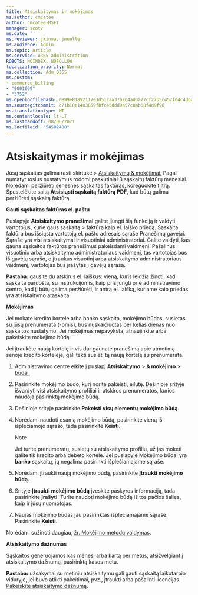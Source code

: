 ```yaml
---
title: Atsiskaitymas ir mokėjimas
ms.author: cmcatee
author: cmcatee-MSFT
manager: scotv
ms.date: ''
ms.reviewer: jkinma, jmueller
ms.audience: Admin
ms.topic: article
ms.service: o365-administration
ROBOTS: NOINDEX, NOFOLLOW
localization_priority: Normal
ms.collection: Adm_O365
ms.custom:
- commerce_billing
- "9001669"
- "3752"
ms.openlocfilehash: 0899e81892117e1d512aa37a264ad3a77cf27b5c457f04c4d6a8d56753300543
ms.sourcegitcommit: d71b18e1403859fbfc45ddd9a57c8ab68f4d9f96
ms.translationtype: MT
ms.contentlocale: lt-LT
ms.lasthandoff: 08/06/2021
ms.locfileid: "54502400"
---
```

# <a name="billing-and-payment"></a>Atsiskaitymas ir mokėjimas

Jūsų sąskaitas galima rasti skirtuke  >  [Atsiskaitymų & mokėjimai.](https://go.microsoft.com/fwlink/p/?linkid=848039)  Pagal numatytuosius nustatymus rodomi paskutiniai 3 sąskaitų faktūrų mėnesiai.  Norėdami peržiūrėti senesnes sąskaitas faktūras, koreguokite filtrą.  Spustelėkite saitą **Atsisiųsti sąskaitą faktūrą PDF,** kad būtų galima peržiūrėti sąskaitą faktūrą.

**Gauti sąskaitas faktūras el. paštu**

Puslapyje **Atsiskaitymo pranešimai** galite įjungti šią funkciją ir valdyti vartotojus, kurie gaus sąskaitą  >  [](https://go.microsoft.com/fwlink/p/?linkid=853212) faktūrą kaip el. laiško priedą.  Sąskaita faktūra bus išsiųsta vartotojų el. pašto adresais sąraše Pranešimų gavėjai. Sąraše yra visi atsiskaitymai ir visuotiniai administratoriai.  Galite valdyti, kas gauna sąskaitos faktūros pranešimus pakeisdami vaidmenį.  Pašalinus visuotinio arba atsiskaitymo administratoriaus vaidmenį, tas vartotojas bus iš gavėjų sąrašo, o įtraukus visuotinį arba atsiskaitymo administratoriaus vaidmenį, vartotojas bus įrašytas į gavėjų sąrašą.

**Pastaba:** gausite du atskirus el. laiškus: vieną, kuris leidžia žinoti, kad sąskaita paruošta, su instrukcijomis, kaip prisijungti prie administravimo centro, kad jį būtų galima peržiūrėti, ir antrą el. laišką, kuriame kaip priedas yra atsiskaitymo ataskaita.

**Mokėjimas**

Jei mokate kredito kortele arba banko sąskaita, mokėjimo būdas, susietas su jūsų prenumerata (-omis), bus nuskaičiuotas per kelias dienas nuo sąskaitos nustatymo. Jei mokėjimas nepavyksta, atnaujinkite arba pakeiskite mokėjimo būdą.

Jei įtraukėte naują kortelę ir vis dar gaunate pranešimą apie atmetimą senoje kredito kortelėje, gali tekti susieti tą naują kortelę su prenumerata.

1. Administravimo centre eikite į puslapį **Atsiskaitymo**  >  **& mokėjimo**  >  [būdai.](https://go.microsoft.com/fwlink/p/?linkid=2018806)

2. Pasirinkite mokėjimo būdo, kurį norite pakeisti, eilutę. Dešinioje srityje išvardyti visi atsiskaitymo profiliai ir atskiros prenumeratos, kurios naudoja pasirinktą mokėjimo būdą.

3. Dešinioje srityje pasirinkite **Pakeisti visų elementų mokėjimo būdą**.

4. Norėdami naudoti esamą mokėjimo būdą, pasirinkite vieną iš išplečiamojo sąrašo, tada pasirinkite **Keisti**.

    > [!NOTE]
    > Jei turite prenumeratų, susietų su atsiskaitymo profiliu, už jas mokėti galite tik kredito arba debeto kortele. Jei puslapyje Mokėjimo būdai yra **banko** sąskaitų, jų negalima pasirinkti išplečiamajame sąraše.

5. Norėdami įtraukti naują mokėjimo būdą, pasirinkite **Įtraukti mokėjimo būdą**.

6. Srityje **Įtraukti mokėjimo būdą** įveskite paskyros informaciją, tada pasirinkite **Įrašyti**. Turite naudoti mokėjimo būdą iš tos pačios šalies, kaip ir jūsų nuomotojas.

7. Naujas mokėjimo būdas jau pasirinktas išplečiamajame sąraše. Pasirinkite **Keisti**.

Norėdami sužinoti daugiau, [žr. Mokėjimo metodų valdymas](/microsoft-365/commerce/billing-and-payments/manage-payment-methods).

**Atsiskaitymo dažnumas**

Sąskaitos generuojamos kas mėnesį arba kartą per metus, atsižvelgiant į atsiskaitymo dažnumą, pasirinktą kasos metu.  

**Pastaba:** užsakymai su metiniu atsiskaitymu gali gauti sąskaitą laikotarpio viduryje, jei buvo atlikti pakeitimai, pvz., įtraukti arba pašalinti licencijas. [Pakeiskite atsiskaitymo dažnumą](/microsoft-365/commerce/billing-and-payments/change-payment-frequency).
